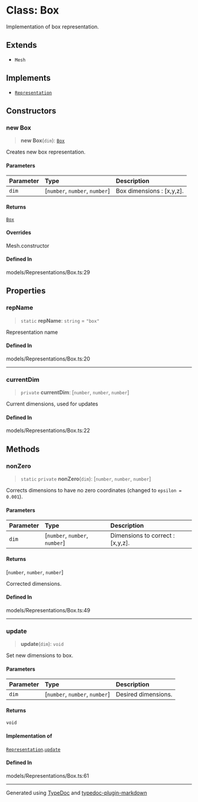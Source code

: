 # Class: Box

Implementation of box representation.

## Extends

-   `Mesh`

## Implements

-   [`Representation`](../interfaces/interface.Representation.md)

## Constructors

### new Box

> **new Box**(`dim`): [`Box`](class.Box.md)

Creates new box representation.

#### Parameters

| Parameter | Type                           | Description               |
| :-------- | :----------------------------- | :------------------------ |
| `dim`     | [`number`, `number`, `number`] | Box dimensions : [x,y,z]. |

#### Returns

[`Box`](class.Box.md)

#### Overrides

Mesh.constructor

#### Defined In

models/Representations/Box.ts:29

## Properties

### repName

> `static` **repName**: `string` = `"box"`

Representation name

#### Defined In

models/Representations/Box.ts:20

---

### currentDim

> `private` **currentDim**: [`number`, `number`, `number`]

Current dimensions, used for updates

#### Defined In

models/Representations/Box.ts:22

## Methods

### nonZero

> `static` `private` **nonZero**(`dim`): [`number`, `number`, `number`]

Corrects dimensions to have no zero coordinates (changed to `epsilon = 0.001`).

#### Parameters

| Parameter | Type                           | Description                      |
| :-------- | :----------------------------- | :------------------------------- |
| `dim`     | [`number`, `number`, `number`] | Dimensions to correct : [x,y,z]. |

#### Returns

[`number`, `number`, `number`]

Corrected dimensions.

#### Defined In

models/Representations/Box.ts:49

---

### update

> **update**(`dim`): `void`

Set new dimensions to box.

#### Parameters

| Parameter | Type                           | Description         |
| :-------- | :----------------------------- | :------------------ |
| `dim`     | [`number`, `number`, `number`] | Desired dimensions. |

#### Returns

`void`

#### Implementation of

[`Representation`](../interfaces/interface.Representation.md).[`update`](../interfaces/interface.Representation.md#update)

#### Defined In

models/Representations/Box.ts:61

---

Generated using [TypeDoc](https://typedoc.org/) and [typedoc-plugin-markdown](https://www.npmjs.com/package/typedoc-plugin-markdown)

